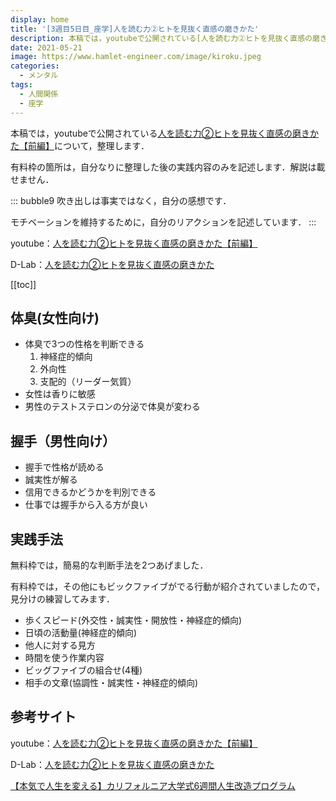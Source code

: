 ```yaml
---
display: home
title: '[3週目5日目_座学]人を読む力②ヒトを見抜く直感の磨きかた'
description: 本稿では，youtubeで公開されている[人を読む力②ヒトを見抜く直感の磨きかた【前編】](https://www.youtube.com/watch?v=6l2RaGR8ZfY)について，整理します．
date: 2021-05-21
image: https://www.hamlet-engineer.com/image/kiroku.jpeg
categories: 
  - メンタル
tags:
  - 人間関係
  - 座学
---
```


本稿では，youtubeで公開されている[人を読む力②ヒトを見抜く直感の磨きかた【前編】](https://www.youtube.com/watch?v=6l2RaGR8ZfY)について，整理します．

<!-- more -->

有料枠の箇所は，自分なりに整理した後の実践内容のみを記述します．解説は載せません．

::: bubble9
吹き出しは事実ではなく，自分の感想です．

モチベーションを維持するために，自分のリアクションを記述しています．
:::

<!-- <span style="background-color: #ffff99;"></span> -->
<!-- <span style="color: #ff0000;"></span> -->

youtube：[人を読む力②ヒトを見抜く直感の磨きかた【前編】](https://www.youtube.com/watch?v=6l2RaGR8ZfY)

D-Lab：[人を読む力②ヒトを見抜く直感の磨きかた](https://daigovideolab.jp/play/lroDgwFH1YvEZfLmwK09)

[[toc]]

## 体臭(女性向け)
- 体臭で3つの性格を判断できる
  1. 神経症的傾向
  2. 外向性
  3. 支配的（リーダー気質）
- 女性は香りに敏感
- 男性のテストステロンの分泌で体臭が変わる

## 握手（男性向け）
- 握手で性格が読める
- 誠実性が解る
- 信用できるかどうかを判別できる
- 仕事では握手から入る方が良い

## 実践手法
無料枠では，簡易的な判断手法を2つあげました．

有料枠では，その他にもビックファイブがでる行動が紹介されていましたので，見分けの練習してみます．
- 歩くスピード(外交性・誠実性・開放性・神経症的傾向)
- 日頃の活動量(神経症的傾向)
- 他人に対する見方
- 時間を使う作業内容
- ビッグファイブの組合せ(4種)
- 相手の文章(協調性・誠実性・神経症的傾向)


## 参考サイト
youtube：[人を読む力②ヒトを見抜く直感の磨きかた【前編】](https://www.youtube.com/watch?v=6l2RaGR8ZfY)

D-Lab：[人を読む力②ヒトを見抜く直感の磨きかた](https://daigovideolab.jp/play/lroDgwFH1YvEZfLmwK09)

[【本気で人生を変える】カリフォルニア大学式6週間人生改造プログラム](https://daigoblog.jp/pushing-thelimits/)


<ClientOnly>
  <CallInArticleAdsense />
</ClientOnly>